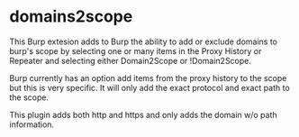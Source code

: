 # domains2scope

This Burp extesion adds to Burp the ability to add or exclude domains to burp's scope by selecting one or many items in the Proxy History or Repeater and selecting either Domain2Scope or  !Domain2Scope.

Burp currently has an option add items from the proxy history to the scope but this is very specific. It will only add the exact protocol and exact path to the scope.

This plugin adds both http and https and only adds the domain w/o path information. 



